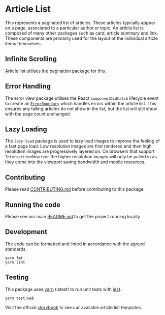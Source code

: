 # Article List

This represents a paginated list of articles. These articles typically appear on
a page, associated to a particular author or topic. An article list is composed
of many other packages such as card, article summary and link. These components
are primarily used for the layout of the individual article items themselves.

## Infinite Scrolling

Article list utilises the pagination package for this.

## Error Handling

The error view package utilises the React `componentDidCatch` lifecycle event to
create an
[`ErrorBoundary`](https://reactjs.org/blog/2017/07/26/error-handling-in-react-16.html)
which handles errors within the article list. This ensures any failing articles
do not show in the list, but the list will still show with the page count
unchanged.

## Lazy Loading

The `lazy-load` package is used to lazy load images to improve the feeling of a
fast page load. Low resolution images are first rendered and then high
resolution images are progressively layered on. On browsers that support
`IntersectionObserver` the higher resolution images will only be pulled in as
they come into the viewport saving bandwidth and mobile resources.

## Contributing

Please read [CONTRIBUTING.md](./CONTRIBUTING.md) before contributing to this
package

## Running the code

Please see our main [README.md](../README.md) to get the project running locally

## Development

The code can be formatted and linted in accordance with the agreed standards.

```
yarn fmt
yarn lint
```

## Testing

This package uses [yarn](https://yarnpkg.com) (latest) to run unit tests with [jest](https://facebook.github.io/jest/).

```
yarn test:web
```

Visit the official
[storybook](http://components.thetimes.co.uk/?knob-Size%20of%20ad%20placeholder%3A=default&selectedKind=Composed%2FArticle%20List&selectedStory=Default%20with%20images&full=0&addons=1&stories=1&panelRight=0&addonPanel=storybooks%2Fstorybook-addon-knobs)
to see our available article list templates.
